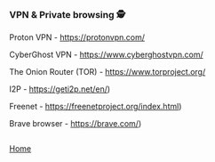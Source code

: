 ### VPN & Private browsing 🕵️ 

Proton VPN - https://protonvpn.com/

CyberGhost VPN - https://www.cyberghostvpn.com/

The Onion Router (TOR) - https://www.torproject.org/

I2P - https://geti2p.net/en/)

Freenet - https://freenetproject.org/index.html)

Brave browser - https://brave.com/)

```

```
[Home](https://github.com/WilliamThomas-sec/Opensource-tools/)
